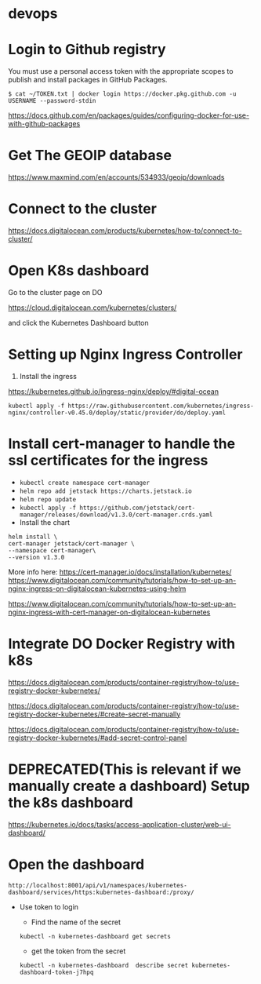 # devops

Login to Github registry
===

You must use a personal access token with the appropriate scopes to publish and install packages in GitHub Packages.

`$ cat ~/TOKEN.txt | docker login https://docker.pkg.github.com -u USERNAME --password-stdin`

https://docs.github.com/en/packages/guides/configuring-docker-for-use-with-github-packages

Get The GEOIP database
===
https://www.maxmind.com/en/accounts/534933/geoip/downloads

Connect to the cluster
===

https://docs.digitalocean.com/products/kubernetes/how-to/connect-to-cluster/

Open K8s dashboard
===

Go to the cluster page on DO 

https://cloud.digitalocean.com/kubernetes/clusters/ 

and click the Kubernetes Dashboard button

Setting up Nginx Ingress Controller
===

1. Install the ingress

https://kubernetes.github.io/ingress-nginx/deploy/#digital-ocean

`kubectl apply -f https://raw.githubusercontent.com/kubernetes/ingress-nginx/controller-v0.45.0/deploy/static/provider/do/deploy.yaml`

Install cert-manager to handle the ssl certificates for the ingress
===

  - `kubectl create namespace cert-manager`
  - `helm repo add jetstack https://charts.jetstack.io`
  - `helm repo update`
  - `kubectl apply -f https://github.com/jetstack/cert-manager/releases/download/v1.3.0/cert-manager.crds.yaml`
  - Install the chart

  ```
  helm install \
  cert-manager jetstack/cert-manager \
  --namespace cert-manager\
  --version v1.3.0
  ```

More info here:
https://cert-manager.io/docs/installation/kubernetes/
https://www.digitalocean.com/community/tutorials/how-to-set-up-an-nginx-ingress-on-digitalocean-kubernetes-using-helm



https://www.digitalocean.com/community/tutorials/how-to-set-up-an-nginx-ingress-with-cert-manager-on-digitalocean-kubernetes

Integrate DO Docker Registry with k8s
===
https://docs.digitalocean.com/products/container-registry/how-to/use-registry-docker-kubernetes/

https://docs.digitalocean.com/products/container-registry/how-to/use-registry-docker-kubernetes/#create-secret-manually

https://docs.digitalocean.com/products/container-registry/how-to/use-registry-docker-kubernetes/#add-secret-control-panel

**DEPRECATED(This is relevant if we manually create a dashboard)**
Setup the k8s dashboard
===

https://kubernetes.io/docs/tasks/access-application-cluster/web-ui-dashboard/

Open the dashboard
===

`http://localhost:8001/api/v1/namespaces/kubernetes-dashboard/services/https:kubernetes-dashboard:/proxy/`

- Use token to login
  - Find the name of the secret

  `kubectl -n kubernetes-dashboard get secrets`

  - get the token from the secret

  `kubectl -n kubernetes-dashboard  describe secret kubernetes-dashboard-token-j7hpq`
